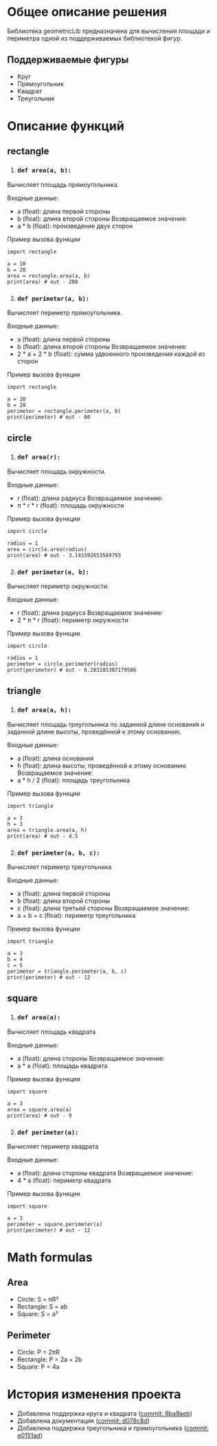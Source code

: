 # Общее описание решения
Библиотека geometricLib предназначена для вычисления площади и периметра одной из поддерживаемых библиотекой фигур.
## Поддерживаемые фигуры
- Круг
- Прямоугольник
- Квадрат
- Треугольник

# Описание функций
## rectangle
1. ### ```def area(a, b):```
Вычисляет площадь прямоугольника.

Входные данные:
- a (float): длина первой стороны
- b (float): длина второй стороны
Возвращаемое значение:
- a * b (float): произведение двух сторон

Пример вызова функции

```
import rectangle
    
a = 10
b = 20
area = rectangle.area(a, b)
print(area) # out - 200
```

2. ### ```def perimeter(a, b):```
Вычисляет периметр прямоугольника.

Входные данные:
- a (float): длина первой стороны
- b (float): длина второй стороны
Возвращаемое значение:
- 2 * a + 2 * b (float): сумма удвоенного произведения каждой из сторон

Пример вызова функции

```
import rectangle
    
a = 10
b = 20
perimeter = rectangle.perimeter(a, b)
print(perimeter) # out - 60
```

## circle
1. ### ```def area(r):```
Вычисляет площадь окружности.

Входные данные:
- r (float): длина радиуса
Возвращаемое значение:
- π * r * r (float): площадь окружности

Пример вызова функции

```
import circle

radius = 1
area = circle.area(radius)
print(area) # out - 3.141592653589793
```

2. ### ```def perimeter(a, b):```
Вычисляет периметр окружности.

Входные данные:
- r (float): длина радиуса
Возвращаемое значение:
- 2 * π * r (float): периметр окружности

Пример вызова функции

```
import circle

radius = 1
perimeter = circle.perimeter(radius)
print(perimeter) # out - 6.283185307179586
```

## triangle
1. ### ```def area(a, h):```
Вычисляет площадь треугольника по заданной длине основания и заданной длине высоты, проведённой к этому основанию.

Входные данные:
- a (float): длина основания
- h (float): длина высоты, проведённой к этому основанию
Возвращаемое значение:
- a * h / 2 (float): площадь треугольника

Пример вызова функции

```
import triangle

a = 3
h = 3
area = triangle.area(a, h)
print(area) # out - 4.5
```

2. ### ```def perimeter(a, b, c):```
Вычисляет периметр треугольника

Входные данные:
- a (float): длина первой стороны
- b (float): длина второй стороны
- c (float): длина третьей стороны
Возвращаемое значение:
- a + b + c (float): периметр треугольника

Пример вызова функции

```
import triangle

a = 3
b = 4
c = 5
perimeter = triangle.perimeter(a, b, c)
print(perimeter) # out - 12
```

## square
1. ### ```def area(a):```
Вычисляет площадь квадрата

Входные данные:
- a (float): длина стороны
Возвращаемое значение:
- a * a (float): площадь квадрата

Пример вызова функции

```
import square

a = 3
area = square.area(a)
print(area) # out - 9
```

2. ### ```def perimeter(a):```
Вычисляет периметр квадрата

Входные данные:
- a (float): длина стороны квадрата
Возвращаемое значение:
- 4 * a (float): периметр квадрата

Пример вызова функции

```
import square

a = 3
perimeter = square.perimeter(a)
print(perimeter) # out - 12
```

# Math formulas
## Area
- Circle: S = πR²
- Rectangle: S = ab
- Square: S = a²

## Perimeter
- Circle: P = 2πR
- Rectangle: P = 2a + 2b
- Square: P = 4a

# История изменения проекта
- Добавлена поддержка круга и квадрата ([commit: 8ba9aeb](https://github.com/SliceOfKekus/geometric_lib/commit/8ba9aeb3cea847b63a91ac378a2a6db758682460))
- Добавлена документация ([commit: d078c8d](https://github.com/SliceOfKekus/geometric_lib/commit/d078c8d9ee6155f3cb0e577d28d337b791de28e2))
- Добавлена поддержка треугольника и прямоугольника ([commit: e0151ad](https://github.com/SliceOfKekus/geometric_lib/commit/c7c5562d6870c38a16baa5eb17983580db02d321))